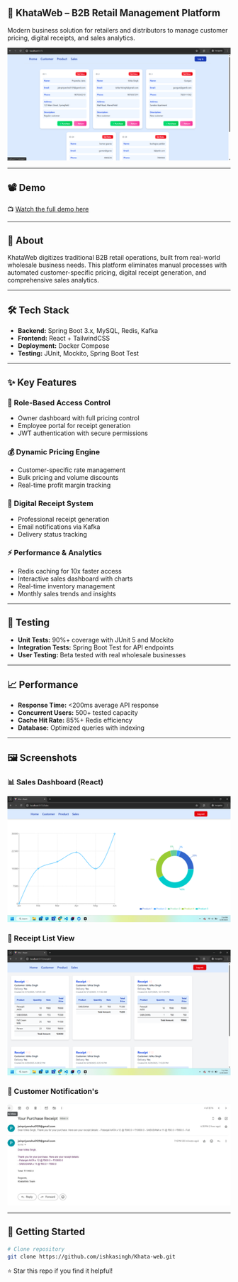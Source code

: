 ## 🧾 KhataWeb – B2B Retail Management Platform

Modern business solution for retailers and distributors to manage customer pricing, digital receipts, and sales analytics.

![Banner](./Images/home.png)

---

## 📽️ Demo

📺 [Watch the full demo here](https://drive.google.com/file/d/11h5_lj7F3nhGmLBeFQtwBqX_xV45H73m/view?usp=drive_link)

---

## 🎯 About

KhataWeb digitizes traditional B2B retail operations, built from real-world wholesale business needs. This platform eliminates manual processes with automated customer-specific pricing, digital receipt generation, and comprehensive sales analytics.

---

## 🛠️ Tech Stack

- **Backend:** Spring Boot 3.x, MySQL, Redis, Kafka  
- **Frontend:** React + TailwindCSS  
- **Deployment:** Docker Compose  
- **Testing:** JUnit, Mockito, Spring Boot Test

---

## ✨ Key Features

### 🔐 Role-Based Access Control
- Owner dashboard with full pricing control
- Employee portal for receipt generation
- JWT authentication with secure permissions

### 💰 Dynamic Pricing Engine
- Customer-specific rate management
- Bulk pricing and volume discounts
- Real-time profit margin tracking

### 🧾 Digital Receipt System
- Professional receipt generation
- Email notifications via Kafka
- Delivery status tracking

### ⚡ Performance & Analytics
- Redis caching for 10x faster access
- Interactive sales dashboard with charts
- Real-time inventory management
- Monthly sales trends and insights

---

## 🧪 Testing

- **Unit Tests:** 90%+ coverage with JUnit 5 and Mockito  
- **Integration Tests:** Spring Boot Test for API endpoints  
- **User Testing:** Beta tested with real wholesale businesses

---

## 📈 Performance

- **Response Time:** <200ms average API response  
- **Concurrent Users:** 500+ tested capacity  
- **Cache Hit Rate:** 85%+ Redis efficiency  
- **Database:** Optimized queries with indexing

---

## 🖼️ Screenshots

### 📊 Sales Dashboard (React)

![Sales Chart](./Images/sales.png)

### 🧾 Receipt List View

![Receipt View](./Images/receipt.png)

### 🧑 Customer Notification's

![Pricing Page](./Images/email.png)

---

## 🚀 Getting Started

```bash
# Clone repository
git clone https://github.com/ishkasingh/Khata-web.git
```

⭐ Star this repo if you find it helpful!
